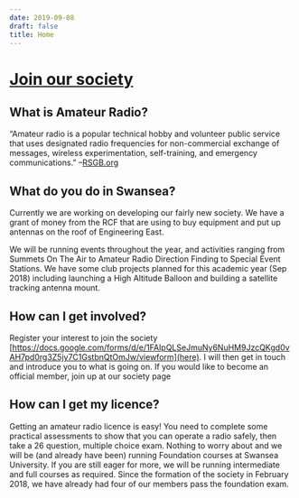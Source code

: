 ```yaml
---
date: 2019-09-08
draft: false
title: Home
---
```


# [Join our society](https://www.swansea-union.co.uk/activities/society/hamradio/)


## What is Amateur Radio?

“Amateur radio is a popular technical hobby and volunteer public service that uses designated radio frequencies for non-commercial exchange of messages, wireless experimentation, self-training, and emergency communications.” –[RSGB.org](RSGB.org)


## What do you do in Swansea?

Currently we are working on developing our fairly new society. We have a grant of money from the RCF that are using to buy equipment and put up antennas on the roof of Engineering East.

We will be running events throughout the year, and activities ranging from Summets On The Air to Amateur Radio Direction Finding to Special Event Stations. We have some club projects planned for this academic year (Sep 2018) including launching a High Altitude Balloon and building a satellite tracking antenna mount.


## How can I get involved?

Register your interest to join the society [https://docs.google.com/forms/d/e/1FAIpQLSeJmuNy6NuHM9JzcQKgd0vAH7pd0rg3Z5jy7C1GstbnQtOmJw/viewform](here). I will then get in touch and introduce you to what is going on. If you would like to become an official member, join up at our society page


## How can I get my licence?

Getting an amateur radio licence is easy! You need to complete some practical assessments to show that you can operate a radio safely, then take a 26 question, multiple choice exam. Nothing to worry about and we will be (and already have been) running Foundation courses at Swansea University. If you are still eager for more, we will be running intermediate and full courses as required. Since the formation of the society in February 2018, we have already had four of our members pass the foundation exam.
